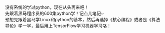 没有系统的学过python，现在从头再来吧！  
先跟着黑马程序员的600集python学！记点儿笔记~  
预想先跟着黑马学Linux和python的基本，然后再选择《核心编程》或者是《算法导论》学一学，最后用上TensorFlow学习机器学习咯！
